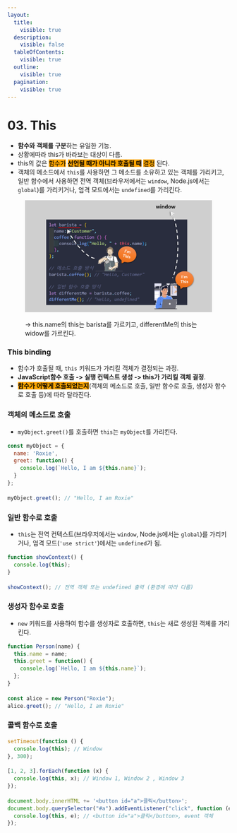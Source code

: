 ```yaml
---
layout:
  title:
    visible: true
  description:
    visible: false
  tableOfContents:
    visible: true
  outline:
    visible: true
  pagination:
    visible: true
---
```


# 03. This

* **함수와 객체를 구분**하는 유일한 기능.
* 상황에따라 this가 바라보는 대상이 다름.
* this의 값은 <mark style="background-color:orange;">함수가</mark> <mark style="background-color:orange;"></mark><mark style="background-color:orange;">**선언될 때가 아니라 호출될 때**</mark> <mark style="background-color:orange;"></mark><mark style="background-color:orange;">결정</mark> 된다.
* 객체의 메소드에서 `this`를 사용하면 그 메소드를 소유하고 있는 객체를 가리키고, 일반 함수에서 사용하면 전역 객체(브라우저에서는 `window`, Node.js에서는 `global`)를 가리키거나, 엄격 모드에서는 `undefined`를 가리킨다.

<div align="left">

<figure><img src="../../.gitbook/assets/2023-12-22 19 01 43.png" alt="" width="563"><figcaption><p>→ this.name의  this는  barista를 가르키고, differentMe의 this는 widow를 가르킨다.</p></figcaption></figure>

</div>

### This binding

* 함수가 호출될 때, `this` 키워드가 가리킬 객체가 결정되는 과정.
* **JavaScript함수 호출 -> 실행 컨텍스트 생성 -> this가 가리킬 객체 결정**.
* <mark style="background-color:orange;">**함수가 어떻게 호출되었는지**</mark>(객체의 메소드로 호출, 일반 함수로 호출, 생성자 함수로 호출 등)에 따라 달라진다.

### 객체의 메소드로 호출

* `myObject.greet()`를 호출하면 `this`는 `myObject`를 가리킨다.

```javascript
const myObject = {
  name: 'Roxie',
  greet: function() {
    console.log(`Hello, I am ${this.name}`);
  }
};

myObject.greet(); // "Hello, I am Roxie"
```

### 일반 함수로 호출

* `this`는 전역 컨텍스트(브라우저에서는 `window`, Node.js에서는 `global`)를 가리키거나, 엄격 모드(`'use strict'`)에서는 `undefined`가 됨.

```javascript
function showContext() {
  console.log(this);
}

showContext(); // 전역 객체 또는 undefined 출력 (환경에 따라 다름)
```

### 생성자 함수로 호출

* `new` 키워드를 사용하여 함수를 생성자로 호출하면, `this`는 새로 생성된 객체를 가리킨다.

```javascript
function Person(name) {
  this.name = name;
  this.greet = function() {
    console.log(`Hello, I am ${this.name}`);
  };
}

const alice = new Person("Roxie");
alice.greet(); // "Hello, I am Roxie" 
```

### 콜백 함수로 호출

```javascript
setTimeout(function () {
  console.log(this); // Window
}, 300);

[1, 2, 3].forEach(function (x) {
  console.log(this, x); // Window 1, Window 2 , Window 3
});

document.body.innerHTML += '<button id="a">클릭</button>';
document.body.querySelector("#a").addEventListener("click", function (e) {
  console.log(this, e); // <button id="a">클릭</button>, event 객체
});
```
